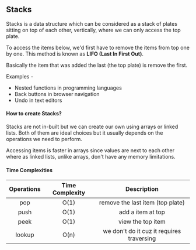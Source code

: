 ## Stacks

Stacks is a data structure which can be considered as a stack of plates sitting on top of each other, vertically, where we can only access the top plate.

To access the items below, we'd first have to remove the items from top one by one. This method is known as **LIFO (Last In First Out)**.

Basically the item that was added the last (the top plate) is remove the first.

Examples -

- Nested functions in programming languages
- Back buttons in browser navigation
- Undo in text editors

#### How to create Stacks?

Stacks are not in-built but we can create our own using arrays or linked lists. Both of them are ideal choices but it usually depends on the operations we need to perform.

Accessing items is faster in arrays since values are next to each other where as linked lists, unlike arrays, don't have any memory limitations.

#### Time Complexities

| Operations | Time Complexity |                Description                |
| :--------: | :-------------: | :---------------------------------------: |
|    pop     |      O(1)       |     remove the last item (top plate)      |
|    push    |      O(1)       |             add a item at top             |
|    peek    |      O(1)       |             view the top item             |
|   lookup   |      O(n)       | we don't do it cuz it requires traversing |
